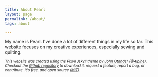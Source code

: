 ```yaml
---
title: About Pearl
layout: page
permalink: /about/
tags: about

---
```

My name is Pearl. I've done a lot of different things in my life so far. This website focuses on my creative experiences, especially sewing and quilting.

<small><em>This website was created using the Pixyll Jekyll theme by [John Otander](http://johnotander.com)
([@4lpine](https://twitter.com/4lpine)). Checkout the [Github repository](https://github.com/johnotander/pixyll) to download it, request a feature, report a bug, or contribute. It's free, and open source ([MIT](http://opensource.org/licenses/MIT)).</small></em>
